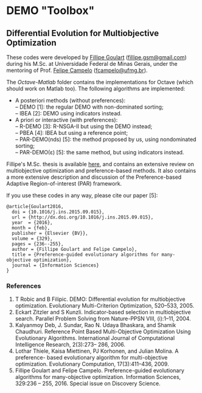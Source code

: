 # DEMO "Toolbox"
## Differential Evolution for Multiobjective Optimization

These codes were developed by [Fillipe Goulart](http://orcslab.cpdee.ufmg.br/index.php/current-members/46-fillipe-goulart-silva-mendes) ([fillipe.gsm@gmail.com](fillipe.gsm@gmail.com)) during his M.Sc. at Universidade Federal de Minas Gerais, under the mentoring of Prof. [Felipe Campelo](http://orcslab.cpdee.ufmg.br/index.php/faculty/5-felipe-campelo) ([fcampelo@ufmg.br](fcampelo@ufmg.br)). 

The _Octave-Matlab_ folder contains the implementations for Octave (which should work on Matlab too). The following algorithms are implemented:

- A posteriori methods (without preferences):  
    – DEMO [1]: the regular DEMO with non-dominated sorting;  
    – IBEA [2]: DEMO using indicators instead.  
- A priori or interactive (with preferences):  
    – R-DEMO [3]: R-NSGA-II but using the DEMO instead;  
    – PBEA [4]: IBEA but using a reference point;  
    – PAR-DEMO(nds) [5]: the method proposed by us, using nondominated sorting;  
    – PAR-DEMO(ε) [5]: the same method, but using indicators instead.  

Fillipe's M.Sc. thesis is available [here](http://ppgee.ufmg.br/defesas/1120M.PDF), and contains an extensive review on multiobjective optimization and preference-based methods. It also contains a more extensive description and discussion of the Preference-based Adaptive Region-of-interest (PAR) framework. 

If you use these codes in any way, please cite our paper [5]:

    @article{Goulart2016,
      doi = {10.1016/j.ins.2015.09.015},
      url = {http://dx.doi.org/10.1016/j.ins.2015.09.015},
      year  = {2016},
      month = {feb},
      publisher = {Elsevier {BV}},
      volume = {329},
      pages = {236--255},
      author = {Fillipe Goulart and Felipe Campelo},
      title = {Preference-guided evolutionary algorithms for many-objective optimization},
      journal = {Information Sciences}
    }



### References
1. T Robic and B Filipic. DEMO: Differential evolution for multiobjective optimization. Evolutionary Multi-Criterion Optimization, 520–533, 2005.  
1. Eckart Zitzler and S Kunzli. Indicator-based selection in multiobjective search. Parallel Problem Solving from Nature-PPSN VIII, (i):1–11, 2004.  
1. Kalyanmoy Deb, J. Sundar, Rao N. Udaya Bhaskara, and Shamik Chaudhuri. Reference Point Based Multi-Objective Optimization Using Evolutionary Algorithms. International Journal of Computational Intelligence Research, 2(3):273– 286, 2006.
1. Lothar Thiele, Kaisa Miettinen, PJ Korhonen, and Julian Molina. A preference- based evolutionary algorithm for multi-objective optimization. Evolutionary Computation, 17(3):411–436, 2009.
1. Fillipe Goulart and Felipe Campelo. Preference-guided evolutionary algorithms for many-objective optimization. Information Sciences, 329:236 – 255, 2016. Special issue on Discovery Science.
